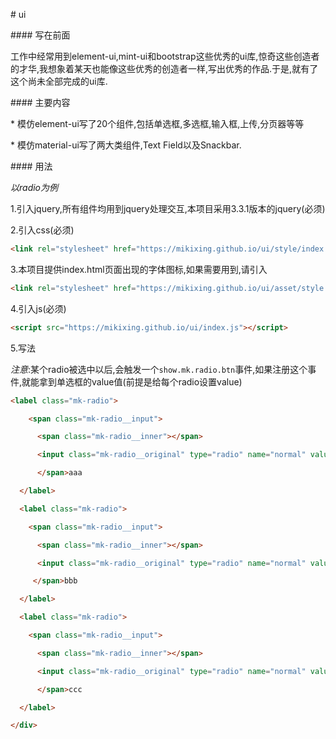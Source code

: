 \# ui

\#### 写在前面

工作中经常用到element-ui,mint-ui和bootstrap这些优秀的ui库,惊奇这些创造者的才华,我想象着某天也能像这些优秀的创造者一样,写出优秀的作品.于是,就有了这个尚未全部完成的ui库.

\#### 主要内容

\* 模仿element-ui写了20个组件,包括单选框,多选框,输入框,上传,分页器等等

\* 模仿material-ui写了两大类组件,Text Field以及Snackbar.

\#### 用法

*以radio为例*

1.引入jquery,所有组件均用到jquery处理交互,本项目采用3.3.1版本的jquery(必须)

2.引入css(必须)

```html
<link rel="stylesheet" href="https://mikixing.github.io/ui/style/index.css" />
```

3.本项目提供index.html页面出现的字体图标,如果需要用到,请引入

```html
<link rel="stylesheet" href="https://mikixing.github.io/ui/asset/style.css">
```

4.引入js(必须)

```html
<script src="https://mikixing.github.io/ui/index.js"></script>
```

5.写法

*注意*:某个radio被选中以后,会触发一个`show.mk.radio.btn`事件,如果注册这个事件,就能拿到单选框的value值(前提是给每个radio设置value)

```html
<label class="mk-radio">

    <span class="mk-radio__input">

      <span class="mk-radio__inner"></span>

      <input class="mk-radio__original" type="radio" name="normal" value=1>

      </span>aaa

  </label>

  <label class="mk-radio">

    <span class="mk-radio__input">

      <span class="mk-radio__inner"></span>

      <input class="mk-radio__original" type="radio" name="normal" value=2>

     </span>bbb

  </label>

  <label class="mk-radio">

    <span class="mk-radio__input">

      <span class="mk-radio__inner"></span>

      <input class="mk-radio__original" type="radio" name="normal" value=3>

      </span>ccc

  </label>

</div>

```
